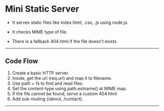 # Mini Static Server

- It serves static files like index.html, .css, .js using node.js.

- It checks MIME type of file.

- There is a fallback 404.html if the file doesn't exists.

---

## Code Flow

1. Create a basic HTTP server.
2. Inside, get the url (req.url) and map it to filename.
3. Use path + fs to find and read files.
4. Set the content-type using path.extname() at MIME map.
5. If the file cannot be found, serve a custom 404.html
6. Add sub-routing (/about, /contact).

---

